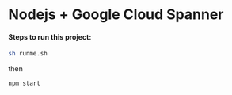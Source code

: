 # Nodejs + Google Cloud Spanner

#### Steps to run this project:

```bash
sh runme.sh
```

then

```bash
npm start
```
